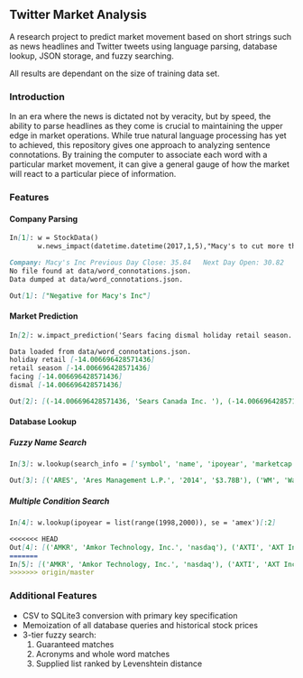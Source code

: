 ## Twitter Market Analysis

A research project to predict market movement based on short strings such as news headlines and Twitter tweets using language parsing, database lookup, JSON storage, and fuzzy searching. 

All results are dependant on the size of training data set.

### Introduction

In an era where the news is dictated not by veracity, but by speed, the ability to parse headlines as they come is crucial to maintaining the upper edge in market operations. While true natural language processing has yet to achieved, this repository gives one approach to analyzing sentence connotations. By training the computer to associate each word with a particular market movement, it can give a general gauge of how the market will react to a particular piece of information. 

### Features

#### Company Parsing
```markdown
In[1]: w = StockData()
       w.news_impact(datetime.datetime(2017,1,5),"Macy's to cut more than 10,000 jobs, close 68 stores")
```

```markdown
Company: Macy's Inc	Previous Day Close: 35.84	Next Day Open: 30.82	Net Change: -14.006696428571436
No file found at data/word_connotations.json.
Data dumped at data/word_connotations.json.

Out[1]: ["Negative for Macy's Inc"]
```

#### Market Prediction
```markdown
In[2]: w.impact_prediction('Sears facing dismal holiday retail season.')
```

```markdown
Data loaded from data/word_connotations.json.
holiday retail [-14.006696428571436]
retail season [-14.006696428571436]
facing [-14.006696428571436]
dismal [-14.006696428571436]

Out[2]: [(-14.006696428571436, 'Sears Canada Inc. '), (-14.006696428571436, 'Sears Holdings Corporation'), (-14.006696428571436, 'Sears Hometown and Outlet Stores, Inc.')]
```

#### Database Lookup

##### Fuzzy Name Search
```markdown
In[3]: w.lookup(search_info = ['symbol', 'name', 'ipoyear', 'marketcap'], name = 'Mgmt')[:2]
```

```markdown
Out[3]: [('ARES', 'Ares Management L.P.', '2014', '$3.78B'), ('WM', 'Waste Management, Inc.', 'n/a', '$31.39B')]
```

##### Multiple Condition Search
```markdown
In[4]: w.lookup(ipoyear = list(range(1998,2000)), se = 'amex')[:2]
```

```markdown
<<<<<<< HEAD
Out[4]: [('AMKR', 'Amkor Technology, Inc.', 'nasdaq'), ('AXTI', 'AXT Inc', 'nasdaq'), ('BEBE', 'bebe stores, inc.', 'nasdaq'),('CFNL', 'Cardinal Financial Corporation', 'nasdaq')]
=======
In[5]: [('AMKR', 'Amkor Technology, Inc.', 'nasdaq'), ('AXTI', 'AXT Inc', 'nasdaq')]
>>>>>>> origin/master
```

### Additional Features
* CSV to SQLite3 conversion with primary key specification
* Memoization of all database queries and historical stock prices
* 3-tier fuzzy search:
    1. Guaranteed matches
    2. Acronyms and whole word matches
    3. Supplied list ranked by Levenshtein distance
